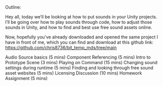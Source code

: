 Outline:

Hey all, today we’ll be looking at how to put sounds in your Unity projects. I’ll be going over how to play sounds through code, how to adjust those sounds in Unity, and how to find and best use free sound assets online.

Now, hopefully you’ve already downloaded and opened the same project I have in front of me, which you can find and download at this github link: https://github.com/chris8736/bit_temp_mds/tree/main 

Audio Source basics (5 mins)
Component Referencing (5 mins)
Intro to Prototype Scene (3 mins)
Playing on Command (15 mins)
Changing sound settings during runtime (5 mins)
Finding and looking through free sound asset websites (5 mins)
Licensing Discussion (10 mins)
Homework Assignment (5 mins)